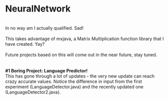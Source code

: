 # NeuralNetwork
<br>
In no way am I actually qualified. Sad!
<br>
<br>
This takes advantage of mxjava, a Matrix Multiplication function library that I have created. Yay?
<br>
<br>
Future projects based on this will come out in the near future, stay tuned. <br> <br>
<br> <b> #1 Boring Project: Language Predictor! </b>
<br> This has gone through a lot of updates - the very new update can reach crazy accurate values. Notice the difference in input from the first experiment (LanguageDetector.java) and the recently updated one (LanguageDetector2.java).
